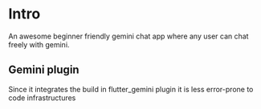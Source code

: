 # Intro

An awesome beginner friendly gemini chat app where any user can chat freely with gemini.

## Gemini plugin

Since it integrates the build in flutter_gemini plugin it is less error-prone to code infrastructures

